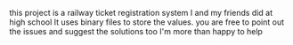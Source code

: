 this project is a railway ticket registration system I and my friends did at high school
It uses binary files to store the values.
you are free to point out the issues and suggest the solutions too
I'm more than happy to help

